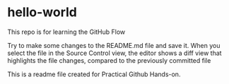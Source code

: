 # hello-world
This repo is for learning the GitHub Flow

Try to make some changes to the README.md file and save it. When you select the file in
the Source Control view, the editor shows a diff view that highlights the file changes,
compared to the previously committed file

This is a readme file created for Practical Github Hands-on.
